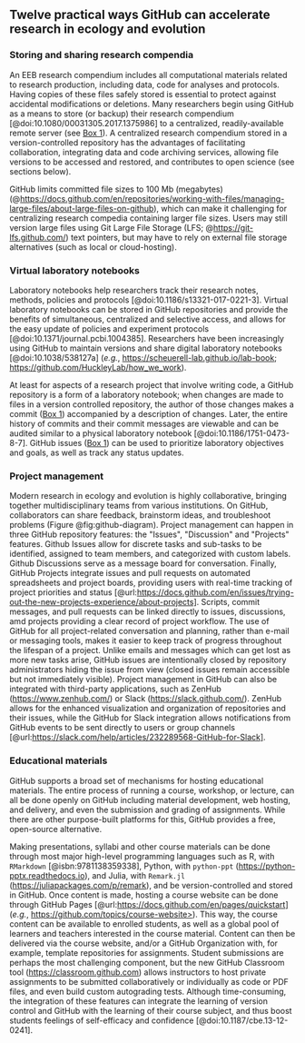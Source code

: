 ## Twelve practical ways GitHub can accelerate research in ecology and evolution

### Storing and sharing research compendia

<!--*contributors to this section: Dylan Gomes, Emma Hudgins, Pedro Braga* -->
An EEB research compendium includes all computational materials related to research production, including data, code for analyses and protocols.
Having copies of these files safely stored is essential to protect against accidental modifications or deletions.
Many researchers begin using GitHub as a means to store (or backup) their research compendium [@doi:10.1080/00031305.2017.1375986] to a centralized, readily-available remote server (see [Box 1](#definitions)).
A centralized research compendium stored in a version-controlled repository has the advantages of facilitating collaboration, integrating data and code archiving services, allowing file versions to be accessed and restored, and contributes to open science (see sections below).

GitHub limits committed file sizes to 100 Mb (megabytes) (@https://docs.github.com/en/repositories/working-with-files/managing-large-files/about-large-files-on-github), which can make it challenging for centralizing research compedia containing larger file sizes. 
Users may still version large files using Git Large File Storage (LFS; @https://git-lfs.github.com/) text pointers, but may have to rely on external file storage alternatives (such as local or cloud-hosting).

### Virtual laboratory notebooks

<!--*contributors to this section: RCO* -->
Laboratory notebooks help researchers track their research notes, methods, policies and protocols [@doi:10.1186/s13321-017-0221-3].
Virtual laboratory notebooks can be stored in GitHub repositories and provide the benefits of simultaneous, centralized and selective access, and allows for the easy update of policies and experiment protocols [@doi:10.1371/journal.pcbi.1004385].
Researchers have been increasingly using GitHub to maintain versions and share digital laboratory notebooks [@doi:10.1038/538127a] (_e.g._, <https://scheuerell-lab.github.io/lab-book>; <https://github.com/HuckleyLab/how_we_work>). 

At least for aspects of a research project that involve writing code, a GitHub repository is a form of a laboratory notebook; when changes are made to files in a version controlled repository, the author of those changes makes a commit ([Box 1](#definitions)) accompanied by a description of changes. 
Later, the entire history of commits and their commit messages are viewable and can be audited similar to a physical laboratory notebook [@doi:10.1186/1751-0473-8-7].
GitHub issues ([Box 1](#definitions)) can be used to prioritize laboratory objectives and goals, as well as track any status updates.

### Project management

<!--*Contributors to this section: Kaitlyn Gaynor, Rob Crystal-Ornelas, Pedro Braga*-->

Modern research in ecology and evolution is highly collaborative, bringing together multidisciplinary teams from various institutions.
On GitHub, collaborators can share feedback, brainstorm ideas, and troubleshoot problems (Figure @fig:github-diagram).
Project management can happen in three GitHub repository features: the "Issues", "Discussion" and "Projects" features.
Github Issues allow for discrete tasks and sub-tasks to be identified, assigned to team members, and categorized with custom labels.
Github Discussions serve as a message board for conversation.
Finally, GitHub Projects integrate issues and pull requests on automated spreadsheets and project boards, providing users with real-time tracking of project priorities and status [@url:https://docs.github.com/en/issues/trying-out-the-new-projects-experience/about-projects].
Scripts, commit messages, and pull requests can be linked directly to issues, discussions, amd projects providing a clear record of project workflow.
The use of GitHub for all project-related conversation and planning, rather than e-mail or messaging tools, makes it easier to keep track of progress throughout the lifespan of a project.
Unlike emails and messages which can get lost as more new tasks arise, GitHub issues are intentionally closed by repository administrators hiding the issue from view (closed issues remain accessible but not immediately visible).
Project management in GitHub can also be integrated with third-party applications, such as ZenHub (https://www.zenhub.com/) or Slack (https://slack.github.com/).
ZenHub allows for the enhanced visualization and organization of repositories and their issues, while the GitHub for Slack integration allows notifications from GitHub events to be sent directly to users or group channels [@url:https://slack.com/help/articles/232289568-GitHub-for-Slack].

### Educational materials

<!-- *contributors to this section: Cole Brookson* -->

GitHub supports a broad set of mechanisms for hosting educational materials.
The entire process of running a course, workshop, or lecture, can all be done openly on GitHub including material development, web hosting, and delivery, and even the submission and grading of assignments.
While there are other purpose-built platforms for this, GitHub provides a free, open-source alternative.

Making presentations, syllabi and other course materials can be done through most major high-level programming languages such as R, with `RMarkdown` [@isbn:9781138359338], Python, with `python-ppt` (<https://python-pptx.readthedocs.io>), and Julia, with `Remark.jl` (<https://juliapackages.com/p/remark>), and be version-controlled and stored in GitHub.
Once content is made, hosting a course website can be done through GitHub Pages [@url:https://docs.github.com/en/pages/quickstart] (_e.g._, https://github.com/topics/course-website>).
This way, the course content can be available to enrolled students, as well as a global pool of learners and teachers interested in the course material.
Content can then be delivered via the course website, and/or a GitHub Organization with, for example, template repositories for assignments.
Student submissions are perhaps the most challenging component, but the new GitHub Classroom tool (https://classroom.github.com) allows instructors to host private assignments to be submitted collaboratively or individually as code or PDF files, and even build custom autograding tests.
Although time-consuming, the integration of these features can integrate the learning of version control and GitHub with the learning of their course subject, and thus boost students feelings of self-efficacy and confidence [@doi:10.1187/cbe.13-12-0241]. 
